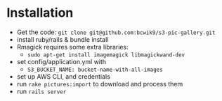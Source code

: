 # Installation

* Get the code: ```git clone git@github.com:bcwik9/s3-pic-gallery.git```
* install ruby/rails & bundle install
* Rmagick requires some extra libraries: 
  * ```sudo apt-get install imagemagick libmagickwand-dev```
* set config/application.yml with 
  * ```S3_BUCKET_NAME: bucket-name-with-all-images```
* set up AWS CLI, and credentials
* run ```rake pictures:import``` to download and process them
* run ```rails server```
